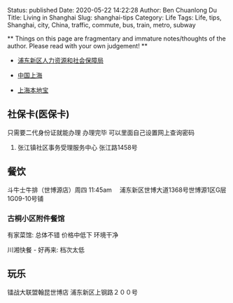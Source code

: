 Status: published
Date: 2020-05-22 14:22:28
Author: Ben Chuanlong Du
Title: Living in Shanghai
Slug: shanghai-tips
Category: Life
Tags: Life, tips, Shanghai, city, China, traffic, commute, bus, train, metro, subway

**
Things on this page are
fragmentary and immature notes/thoughts of the author.
Please read with your own judgement!
**

- [浦东新区人力资源和社会保障局](http://www.pudong.gov.cn/website/html/pdrbj/portal/index/index.htm)

- [中国上海](http://www.shanghai.gov.cn/)

- [上海本地宝](http://sh.bendibao.com/)

## 社保卡(医保卡)

只需要二代身份证就能办理
办理完毕 可以里面自己设置网上查询密码

1. 张江镇社区事务受理服务中心
    张江路1458号

## 餐饮
斗牛士牛排（世博源店）周四 11:45am　 浦东新区世博大道1368号世博源1区G层1G09-10号铺

### 古桐小区附件餐馆

有家菜馆: 总体不错 价格中低下 环境干净

川湘快餐 - 好再来: 档次太低

## 玩乐

镭战大联盟翰昆世博店 浦东新区上钢路２００号
